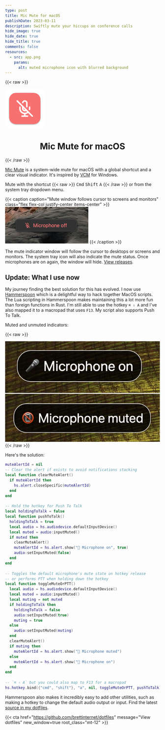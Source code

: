 ```yaml
---
type: post
title: Mic Mute for macOS
publishDate: 2023-03-11
description: Swiftly mute your hiccups on conference calls
hide_image: true
hide_date: true
hide_title: true
comments: false
resources:
  - src: app.png
    params:
      alt: muted microphone icon with blurred background
---
```


{{< raw >}}

<div class="flex justify-center">
  <img width="128" src="./icon.png" alt="disabled microphone app icon" class="my-3" />
</div>

<h1 align="center">Mic Mute for macOS</h1>
{{< /raw >}}

[Mic Mute](https://github.com/brettinternet/mic-mute) is a system-wide mute for
macOS with a global shortcut and a clear visual indicator. It's inspired by
[VCM](https://learn.microsoft.com/en-us/windows/powertoys/video-conference-mute)
for Windows.

Mute with the shortcut {{< raw >}} <kbd>Cmd</kbd> <kbd>Shift</kbd> <kbd>A</kbd>
{{< /raw >}} or from the system tray dropdown menu.

{{< caption caption="Mute window follows cursor to screens and monitors" class="flex flex-col justify-center items-center" >}}
<img src="./screenshot.png" alt="popup window screenshot indicating the microphone is off" class="border-4 border-slate-900" />
{{< /caption >}}

The mute indicator window will follow the cursor to desktops or screens and
monitors. The system tray icon will also indicate the mute status. Once
microphones are on again, the window will hide.
[View releases](https://github.com/brettinternet/mic-mute/releases).

## Update: What I use now

My journey finding the best solution for this has evolved. I now use
[Hammerspoon](https://www.hammerspoon.org) which is a delightful way to hack
together MacOS scripts. The Lua scripting in Hammerspoon makes maintaining this
a lot more fun than foreign functions in Rust. I'm still able to use the hotkey
`⌘ ⇧ A` and I've also mapped it to a macropad that uses `F13`. My script also
supports Push To Talk.

Muted and unmuted indicators:

{{< raw >}}

<div class="flex flex-row items-center">
<img src="./alert-on.png" alt="popup window screenshot indicating the microphone is off" class="border-4 border-slate-900 mx-auto max-w-56" />
<img src="./alert-off.png" alt="popup window screenshot indicating the microphone is on" class="border-4 border-slate-900 mx-auto max-w-56" />
</div>
{{< /raw >}}

Here's the solution:

```lua
muteAlertId = nil
-- Clear the alert if exists to avoid notifications stacking
local function clearMuteAlert()
  if muteAlertId then
    hs.alert.closeSpecific(muteAlertId)
  end
end

-- Hold the hotkey for Push To Talk
local holdingToTalk = false
local function pushToTalk()
  holdingToTalk = true
  local audio = hs.audiodevice.defaultInputDevice()
  local muted = audio:inputMuted()
  if muted then
    clearMuteAlert()
    muteAlertId = hs.alert.show("🎤 Microphone on", true)
    audio:setInputMuted(false)
  end
end

-- Toggles the default microphone's mute state on hotkey release
-- or performs PTT when holding down the hotkey
local function toggleMuteOrPTT()
  local audio = hs.audiodevice.defaultInputDevice()
  local muted = audio:inputMuted()
  local muting = not muted
  if holdingToTalk then
    holdingToTalk = false
    audio:setInputMuted(true)
    muting = true
  else
    audio:setInputMuted(muting)
  end
  clearMuteAlert()
  if muting then
    muteAlertId = hs.alert.show("📵 Microphone muted")
  else
    muteAlertId = hs.alert.show("🎤 Microphone on")
  end
end

-- `⌘ ⇧ A` but you could also map to F13 for a macropad
hs.hotkey.bind({"cmd", "shift"}, "a", nil, toggleMuteOrPTT, pushToTalk)
```

Hammerspoon also makes it incredibly easy to add other utilities, such as making
a hotkey to change the default audio output or input. Find the latest
[source in my dotfiles](https://github.com/brettinternet/dotfiles/tree/9ff9cdaba6358b16fc0efa4f2fd3f0617f038dcb/mac/.hammerspoon).

{{< cta href="https://github.com/brettinternet/dotfiles" message="View dotfiles" new_window=true root_class="mt-12" >}}
